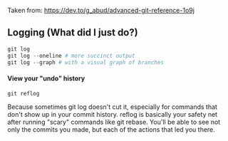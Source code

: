 
Taken from:
https://dev.to/g_abud/advanced-git-reference-1o9j


## Logging (What did I just do?)

```python
git log
git log --oneline # more succinct output
git log --graph # with a visual graph of branches
```
#### View your "undo" history

```
git reflog
```
Because sometimes git log doesn't cut it, especially for commands that don't show up in your commit history.
reflog is basically your safety net after running "scary" commands like git rebase. 
You'll be able to see not only the commits you made, but each of the actions that led you there.
